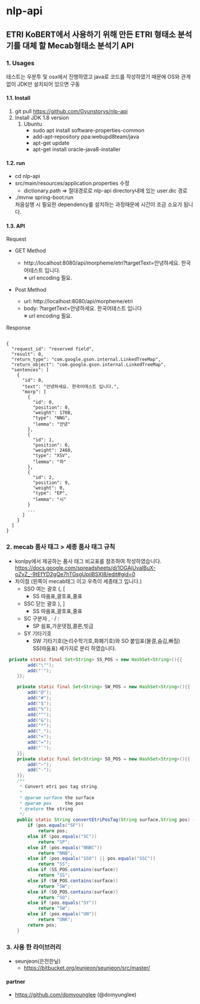 # nlp-api
## ETRI KoBERT에서 사용하기 위해 만든 ETRI 형태소 분석기를 대체 할 Mecab형태소 분석기 API

### 1. Usages
테스트는 우분투 및 osx에서 진행하였고 java로 코드를 작성하였기 때문에 OS와 관계없이 JDK만 설치되어 있으면 구동 

#### 1.1. Install
1. git pull https://github.com/Gyunstorys/nlp-api
2. Install JDK 1.8 version
    1. Ubuntu
        * sudo apt install software-properties-common
        * add-apt-repository ppa:webupd8team/java
        * apt-get update
        * apt-get install oracle-java8-installer
            
            

#### 1.2. run
* cd nlp-api
* src/main/resources/application.properties 수정 
    * dictionary.path => 절대경로로  nlp-api directory내에 있는 user.dic 경로 
* ./mvnw spring-boot:run <br/>
처음실행 시 필요한 dependency를 설치하는 과정때문에 시간이 조금 소요가 됩니다.

#### 1.3. API
Request
* GET Method
    * http://localhost:8080/api/morpheme/etri?targetText=안녕하세요. 한국어테스트 입니다.
    <br/>※ url encoding 필요.
    
* Post Method
    * url: http://localhost:8080/api/morpheme/etri
    * body: ?targetText=안녕하세요. 한국어테스트 입니다<br/> ※ url encoding 필요.

Response
<pre><code>
{
  "request_id": "reserved field",
  "result": 0,
  "return_type": "com.google.gson.internal.LinkedTreeMap",
  "return_object": "com.google.gson.internal.LinkedTreeMap",
  "sentences": [
    {
      "id": 0,
      "text": "안녕하세요. 한국어테스트 입니다.",
      "morp": [
        {
          "id": 0,
          "position": 0,
          "weight": 1708,
          "type": "NNG",
          "lemma": "안녕"
        },
        {
          "id": 1,
          "position": 6,
          "weight": 2460,
          "type": "XSV",
          "lemma": "하"
        },
        {
          "id": 2,
          "position": 9,
          "weight": 0,
          "type": "EP",
          "lemma": "시"
        }
        ...
      ]
    }
  ]
}
</code></pre>
### 2. mecab 품사 태그 > 세종 품사 태그 규칙
* konlpy에서 제공하는 품사 태그 비교표를 참조하여 작성하였습니다.</br>
https://docs.google.com/spreadsheets/d/1OGAjUvalBuX-oZvZ_-9tEfYD2gQe7hTGsgUpiiBSXI8/edit#gid=0
* 차이점 (왼쪽이 mecab태그 이고 우측이 세종태그 입니다.)
    * SSO	여는 괄호 (, [ 
        * SS 따옴표,괄호표,줄표
    * SSC	닫는 괄호 ), ] 
        * SS 따옴표,괄호표,줄표 
    * SC	구분자 , · / :
        * SP 쉼표,가운뎃점,콜론,빗금
    * SY    기타기호
        * SW 기타기호(논리수학기호,화폐기호)와 SO 붙임표(물결,숨김,빠짐) SS(따움표) 세가지로 분리 하였습니다.
          	
```java
 private static final Set<String> SS_POS = new HashSet<String>(){{
        add("\"");
        add("'");
    }};

    private static final Set<String> SW_POS = new HashSet<String>(){{
        add("@");
        add("#");
        add("$");
        add("%");
        add("^");
        add("&");
        add("*");
        add("_");
        add("+");
        add("=");
        add("`");
    }};
    private static final Set<String> SO_POS = new HashSet<String>(){{
        add("~");
        add("-");
    }};
    /**
     * Convert etri pos tag string.
     *
     * @param surface the surface
     * @param pos     the pos
     * @return the string
     */
    public static String convertEtriPosTag(String surface,String pos) {
        if (pos.equals("SF"))
            return pos;
        else if (pos.equals("SC"))
            return "SP";
        else if (pos.equals("NNBC"))
            return "NNB";
        else if (pos.equals("SSO") || pos.equals("SSC"))
            return "SS";
        else if (SS_POS.contains(surface))
            return "SS";
        else if (SW_POS.contains(surface))
            return "SW";
        else if (SO_POS.contains(surface))
            return "SO";
        else if (pos.equals("SY"))
            return "SW";
        else if (pos.equals("UN"))
            return "UNK";
        return pos;
    }
```
### 3. 사용 한 라이브러리
* seunjeon(은전한닢)
    * https://bitbucket.org/eunjeon/seunjeon/src/master/


#### partner 
* https://github.com/domyounglee (@domyunglee)

